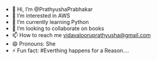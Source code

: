 - 👋 Hi, I’m @PrathyushaPrabhakar
- 👀 I’m interested in AWS
- 🌱 I’m currently learning Python 
- 💞️ I’m looking to collaborate on books
- 📫 How to reach me vidavalooruprathyusha@gmail.com
- 😄 Pronouns: She
- ⚡ Fun fact: #Everthing happens for a Reason....

<!---
PrathyushaPrabhakar1210/PrathyushaPrabhakar1210 is a ✨ special ✨ repository because its `README.md` (this file) appears on your GitHub profile.
You can click the Preview link to take a look at your changes.
--->
